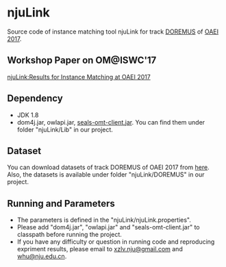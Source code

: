 # njuLink
Source code of instance matching tool njuLink for track [DOREMUS](http://islab.di.unimi.it/content/im_oaei/2017/) of [OAEI 2017](http://oaei.ontologymatching.org/2017/).
## Workshop Paper on OM@ISWC'17
[njuLink:Results for Instance Matching at OAEI 2017](http://www.dit.unitn.it/~pavel/om2017/papers/oaei17_paper8.pdf)
## Dependency
+ JDK 1.8
+ dom4j.jar, owlapi.jar, [seals-omt-client.jar](https://github.com/DanFaria/OAEI_SealsClient/releases/download/v7.0.3/seals-omt-client.jar).
You can find them under folder "njuLink/Lib" in our project.

## Dataset
You can download datasets of track DOREMUS of OAEI 2017
from [here](http://islab.di.unimi.it/content/im_oaei/2017/data/DOREMUS.rar).
Also, the datasets is available under folder "njuLink/DOREMUS" in our
project.

## Running and Parameters
+ The parameters is defined in the "njuLink/njuLink.properties".
+ Please add "dom4j.jar", "owlapi.jar" and "seals-omt-client.jar" to classpath before running
the project.
+ If you have any difficulty or question
in running code and reproducing expriment results,
please email to [xzlv.nju@gmail.com]() and [whu@nju.edu.cn]().
